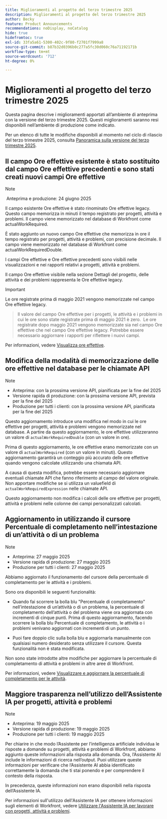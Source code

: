 ```yaml
---
title: Miglioramenti al progetto del terzo trimestre 2025
description: Miglioramenti al progetto del terzo trimestre 2025
author: Becky
feature: Product Announcements
recommendations: noDisplay, noCatalog
hide: true
hidefromtoc: true
exl-id: 33fa5a61-5300-402c-9f80-f2701f7999a8
source-git-commit: b87b32d0396b0c277a5fc30d060c76a71192171b
workflow-type: tm+mt
source-wordcount: '712'
ht-degree: 0%

---
```


# Miglioramenti al progetto del terzo trimestre 2025

Questa pagina descrive i miglioramenti apportati all’ambiente di anteprima con la versione del terzo trimestre 2025. Questi miglioramenti saranno resi disponibili nell’ambiente di produzione come indicato.

Per un elenco di tutte le modifiche disponibili al momento nel ciclo di rilascio del terzo trimestre 2025, consulta [Panoramica sulla versione del terzo trimestre 2025](/help/quicksilver/product-announcements/product-releases/25-q3-release-activity/25-q3-release-overview.md).

## Il campo Ore effettive esistente è stato sostituito dal campo Ore effettive precedenti e sono stati creati nuovi campi Ore effettive

>[!NOTE]
>
> Anteprima e produzione: 24 giugno 2025 

Il campo esistente Ore effettive è stato rinominato Ore effettive legacy. Questo campo memorizza in minuti il tempo registrato per progetti, attività e problemi. Il campo viene memorizzato nel database di Workfront come actualWorkRequired.

È stato aggiunto un nuovo campo Ore effettive che memorizza in ore il tempo registrato per progetti, attività e problemi, con precisione decimale. Il campo viene memorizzato nel database di Workfront come actualWorkRequiredDouble.

I campi Ore effettive e Ore effettive precedenti sono visibili nelle visualizzazioni e nei rapporti relativi a progetti, attività e problemi.

Il campo Ore effettive visibile nella sezione Dettagli del progetto, delle attività e dei problemi rappresenta le Ore effettive legacy.


>[!IMPORTANT]
>
>Le ore registrate prima di maggio 2021 vengono memorizzate nel campo Ore effettive legacy.  
>>Il valore del campo Ore effettive per i progetti, le attività e i problemi in cui le ore sono state registrate prima di maggio 2021 è zero. 
>>Le ore registrate dopo maggio 2021 vengono memorizzate sia nel campo Ore effettive che nel campo Ore effettive legacy.
>> Potrebbe essere necessario aggiornare i rapporti per riflettere i nuovi campi.

Per informazioni, vedere [Visualizza ore effettive](/help/quicksilver/manage-work/tasks/task-information/actual-hours.md).


## Modifica della modalità di memorizzazione delle ore effettive nel database per le chiamate API

>[!NOTE]
>
>* Anteprima: con la prossima versione API, pianificata per la fine del 2025
>* Versione rapida di produzione: con la prossima versione API, prevista per la fine del 2025
>* Produzione per tutti i clienti: con la prossima versione API, pianificata per la fine del 2025

Questo aggiornamento introduce una modifica nel modo in cui le ore effettive per progetti, attività e problemi vengono memorizzate nel database. A partire da questo aggiornamento, le ore effettive utilizzeranno un valore di `actualWorkRequiredDouble` (con un valore in ore).

Prima di questo aggiornamento, le ore effettive erano memorizzate con un valore di `actualWorkRequired` (con un valore in minuti). Questo aggiornamento garantirà un conteggio più accurato delle ore effettive quando vengono calcolate utilizzando una chiamata API.

A causa di questa modifica, potrebbe essere necessario aggiornare eventuali chiamate API che fanno riferimento al campo del valore originale. Non apportare modifiche se si utilizza un valuefield di `actualWorkRequiredExpression` nelle chiamate API.

Questo aggiornamento non modifica i calcoli delle ore effettive per progetti, attività e problemi nelle colonne dei campi personalizzati calcolati.

## Aggiornamento in utilizzando il cursore Percentuale di completamento nell’intestazione di un’attività o di un problema

>[!NOTE]
>
>* Anteprima: 27 maggio 2025
>* Versione rapida di produzione: 27 maggio 2025
>* Produzione per tutti i clienti: 27 maggio 2025

Abbiamo aggiornato il funzionamento del cursore della percentuale di completamento per le attività e i problemi.

Sono ora disponibili le seguenti funzionalità:

* Quando fai scorrere la bolla blu &quot;Percentuale di completamento&quot; nell’intestazione di un’attività o di un problema, la percentuale di completamento dell’attività o del problema viene ora aggiornata con incrementi di cinque punti. Prima di questo aggiornamento, facendo scorrere la bolla blu Percentuale di completamento, le attività o i problemi venivano aggiornati con incrementi di un punto.

* Puoi fare doppio clic sulla bolla blu e aggiornarla manualmente con qualsiasi numero desiderato senza utilizzare il cursore. Questa funzionalità non è stata modificata.

Non sono state introdotte altre modifiche per aggiornare la percentuale di completamento di attività e problemi in altre aree di Workfront.

Per informazioni, vedere [Visualizzare e aggiornare la percentuale di completamento per le attività](/help/quicksilver/manage-work/projects/updating-work-in-a-project/view-update-percent-complete-for-tasks.md).

## Maggiore trasparenza nell’utilizzo dell’Assistente IA per progetti, attività e problemi

>[!NOTE]
>
>* Anteprima: 19 maggio 2025
>* Versione rapida di produzione: 19 maggio 2025
>* Produzione per tutti i clienti: 19 maggio 2025

Per chiarire in che modo l’Assistente per l’intelligenza artificiale individua le risposte a domande su progetti, attività e problemi di Workfront, abbiamo aggiunto queste informazioni alla risposta alla domanda. Ora, l’Assistente AI include le informazioni di ricerca nell’output. Puoi utilizzare queste informazioni per verificare che l’Assistente AI abbia identificato correttamente la domanda che ti stai ponendo e per comprendere il contesto della risposta.

In precedenza, queste informazioni non erano disponibili nella risposta dell’Assistente IA.

Per informazioni sull&#39;utilizzo dell&#39;Assistente IA per ottenere informazioni sugli elementi di Workfront, vedere [Utilizzare l&#39;Assistente IA per lavorare con progetti, attività e problemi](/help/quicksilver/workfront-basics/ai-assistant/work-with-pti-through-ai-assisant.md).
